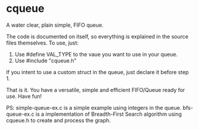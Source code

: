 # cqueue
A water clear, plain simple, FIFO queue.

The code is documented on itself, so everything is explained in the source files themselves.
To use, just:

1. Use #define VAL_TYPE to the vaue you want to use in your queue.
2. Use #include "cqueue.h"

If you intent to use a custom struct in the queue, just declare it before step 1.

That is it. You have a versatile, simple and efficient FIFO/Queue ready for use.
Have fun!

PS:
 simple-queue-ex.c is a simple example using integers in the queue.
 bfs-queue-ex.c is a implementation of Breadth-First Search algorithm using cqueue.h to create and process the graph.

